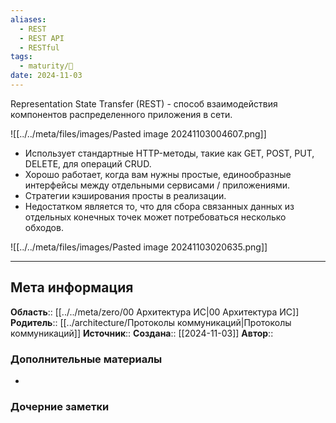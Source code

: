 ```yaml
---
aliases:
  - REST
  - REST API
  - RESTful
tags:
  - maturity/🌱
date: 2024-11-03
---
```

Representation State Transfer (REST) - способ взаимодействия компонентов распределенного приложения в сети.

![[../../meta/files/images/Pasted image 20241103004607.png]]

- Использует стандартные HTTP-методы, такие как GET, POST, PUT, DELETE, для операций CRUD.
- Хорошо работает, когда вам нужны простые, единообразные интерфейсы между отдельными сервисами / приложениями.
- Стратегии кэширования просты в реализации.
- Недостатком является то, что для сбора связанных данных из отдельных конечных точек может потребоваться несколько обходов.

![[../../meta/files/images/Pasted image 20241103020635.png]]
***
## Мета информация
**Область**:: [[../../meta/zero/00 Архитектура ИС|00 Архитектура ИС]]
**Родитель**:: [[../architecture/Протоколы коммуникаций|Протоколы коммуникаций]]
**Источник**:: 
**Создана**:: [[2024-11-03]]
**Автор**:: 
### Дополнительные материалы
- 

### Дочерние заметки
<!-- QueryToSerialize: LIST FROM [[]] WHERE contains(Родитель, this.file.link) or contains(parents, this.file.link) -->

